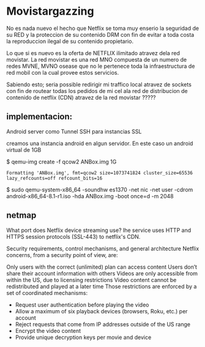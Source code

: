 # Movistargazzing

No es nada nuevo el hecho que Netflix se toma muy enserio la seguridad de su RED y la proteccion de su contenido DRM con fin de evitar a toda costa la reproduccion ilegal de su contenido propietario.  

Lo que si es nuevo es la oferta de NETFLIX ilimitado atravez dela red movistar. La red movistar es una red MNO compuesta de un numero de redes MVNE, MVNO osease que no le pertenece toda la infraestructura de red mobil con la cual provee estos servicios.

Sabiendo esto; seria possible redirigir mi traffico local atravez de sockets con fin de routear todas los pedidos de mi cel ala red de distribucion de contenido de netflix (CDN) atravez de la red movistar ?????

## implementacion:

Android server como Tunnel SSH para instancias SSL 

creamos una instancia android en algun servidor. En este caso un android virtual de 1GB


$ qemu-img create -f qcow2 ANBox.img 1G


    Formatting 'ANBox.img', fmt=qcow2 size=1073741824 cluster_size=65536 lazy_refcounts=off refcount_bits=16


$ sudo qemu-system-x86_64 -soundhw es1370 -net nic -net user -cdrom android-x86_64-8.1-r1.iso -hda ANBox.img -boot once=d -m 2048   



## netmap

What port does Netflix device streaming use?  Ihe service uses HTTP and HTTPS session protocols (SSL-443) to netflix's CDN. 

Security requirements, control mechanisms, and general architecture
Netflix concerns, from a security point of view, are:

Only users with the correct (unlimited) plan can access content
Users don’t share their account information with others
Videos are only accessible from within the US, due to licensing restrictions
Video content cannot be redistributed and played at a later time
Those restrictions are enforced by a set of coordinated mechanisms:

- Request user authentication before playing the video
- Allow a maximum of six playback devices (browsers, Roku, etc.) per account
- Reject requests that come from IP addresses outside of the US range
- Encrypt the video content
- Provide unique decryption keys per movie and device


